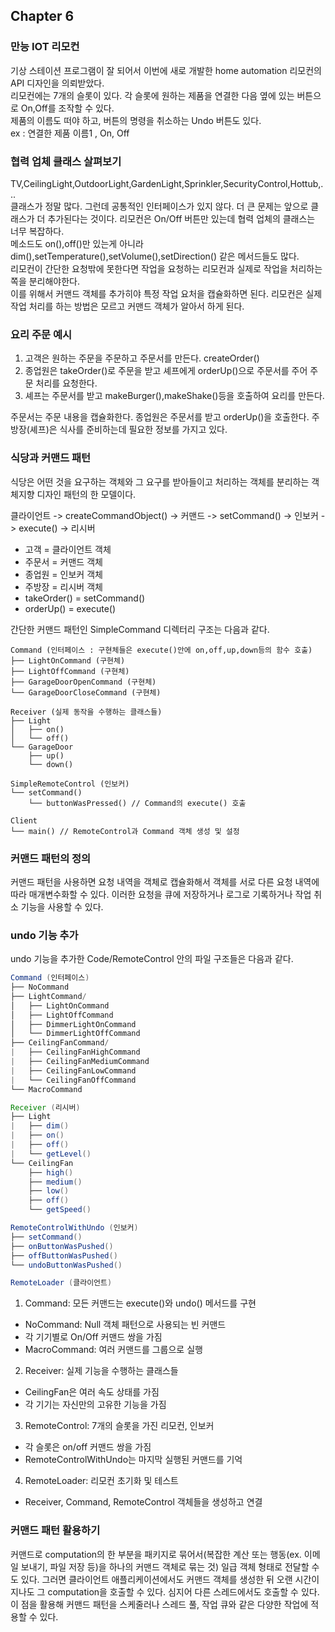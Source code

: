 ## Chapter 6

### 만능 IOT 리모컨
기상 스테이션 프로그램이 잘 되어서 이번에 새로 개발한 home automation 리모컨의 API 디자인을 의뢰받았다.    
리모컨에는 7개의 슬롯이 있다. 각 슬롯에 원하는 제품을 연결한 다음 옆에 있는 버튼으로 On,Off를 조작할 수 있다.    
제품의 이름도 떠야 하고, 버튼의 명령을 취소하는 Undo 버튼도 있다.    
ex : 연결한 제품 이름1 , On, Off

### 협력 업체 클래스 살펴보기
TV,CeilingLight,OutdoorLight,GardenLight,Sprinkler,SecurityControl,Hottub,...<br>
클래스가 정말 많다. 그런데 공통적인 인터페이스가 있지 않다. 더 큰 문제는 앞으로 클래스가 더 추가된다는 것이다. 리모컨은 On/Off 버튼만 있는데 협력 업체의 클래스는 너무 복잡하다.<br>
메소드도 on(),off()만 있는게 아니라 dim(),setTemperature(),setVolume(),setDirection() 같은 메서드들도 많다. <br>
리모컨이 간단한 요청밖에 못한다면 작업을 요청하는 리모컨과 실제로 작업을 처리하는 쪽을 분리해야한다. <br>
이를 위해서 커맨드 객체를 추가히야 특정 작업 요처을 캡슐화하면 된다. 리모컨은  실제 작업 처리를 하는 방법은 모르고 커맨드 객체가 알아서 하게 된다.

### 요리 주문 예시
1. 고객은 원하는 주문을 주문하고 주문서를 만든다. createOrder()
2. 종업원은 takeOrder()로 주문을 받고 셰프에게 orderUp()으로 주문서를 주어 주문 처리를 요청한다.
3. 셰프는 주문서를 받고 makeBurger(),makeShake()등을 호출하여 요리를 만든다.

주문서는 주문 내용을 캡슐화한다.
종업원은 주문서를 받고 orderUp()을 호출한다.
주방장(셰프)은 식사를 준비하는데 필요한 정보를 가지고 있다.

### 식당과 커맨드 패턴
식당은 어떤 것을 요구하는 객체와 그 요구를 받아들이고 처리하는 객체를 분리하는 객체지향 디자인 패턴의 한 모델이다.

클라이언트 -> createCommandObject() -> 커맨드 -> setCommand() -> 인보커 -> execute() -> 리시버
- 고객 = 클라이언트 객체
- 주문서 = 커맨드 객체
- 종업원 = 인보커 객체
- 주방장 = 리시버 객체
- takeOrder() = setCommand()
- orderUp() = execute()

간단한 커맨드 패턴인 SimpleCommand 디렉터리 구조는 다음과 같다.
```
Command (인터페이스 : 구현체들은 execute()안에 on,off,up,down등의 함수 호출)
├── LightOnCommand (구현체)
├── LightOffCommand (구현체)
├── GarageDoorOpenCommand (구현체)
└── GarageDoorCloseCommand (구현체)

Receiver (실제 동작을 수행하는 클래스들)
├── Light
│   ├── on()
│   └── off()
└── GarageDoor
    ├── up()
    └── down()

SimpleRemoteControl (인보커)
└── setCommand()
    └── buttonWasPressed() // Command의 execute() 호출

Client
└── main() // RemoteControl과 Command 객체 생성 및 설정
```

### 커맨드 패턴의 정의
커맨드 패턴을 사용하면 요청 내역을 객체로 캡슐화해서 객체를 서로 다른 요청 내역에 따라 매개변수화할 수 있다. 이러한 요청을 큐에 저장하거나 로그로 기록하거나 작업 취소 기능을 사용할 수 있다.

### undo 기능 추가
undo 기능을 추가한 Code/RemoteControl 안의 파일 구조들은 다음과 같다.<br>
```java
Command (인터페이스)
├── NoCommand
├── LightCommand/
│   ├── LightOnCommand
│   ├── LightOffCommand
│   ├── DimmerLightOnCommand
│   └── DimmerLightOffCommand
├── CeilingFanCommand/
|   ├── CeilingFanHighCommand
|   ├── CeilingFanMediumCommand
|   ├── CeilingFanLowCommand
|   └── CeilingFanOffCommand
└── MacroCommand

Receiver (리시버)
├── Light
|   ├── dim()
|   ├── on()
|   ├── off()
|   └── getLevel()
└── CeilingFan
    ├── high()
    ├── medium()
    ├── low()
    ├── off()
    └── getSpeed()

RemoteControlWithUndo (인보커)
├── setCommand()
├── onButtonWasPushed()
├── offButtonWasPushed()
└── undoButtonWasPushed()

RemoteLoader (클라이언트)
```

1. Command: 모든 커맨드는 execute()와 undo() 메서드를 구현
- NoCommand: Null 객체 패턴으로 사용되는 빈 커맨드
- 각 기기별로 On/Off 커맨드 쌍을 가짐
- MacroCommand: 여러 커맨드를 그룹으로 실행

2. Receiver: 실제 기능을 수행하는 클래스들
- CeilingFan은 여러 속도 상태를 가짐
- 각 기기는 자신만의 고유한 기능을 가짐

3. RemoteControl: 7개의 슬롯을 가진 리모컨, 인보커
- 각 슬롯은 on/off 커맨드 쌍을 가짐
- RemoteControlWithUndo는 마지막 실행된 커맨드를 기억

4. RemoteLoader: 리모컨 초기화 및 테스트
- Receiver, Command, RemoteControl 객체들을 생성하고 연결

### 커맨드 패턴 활용하기
커맨드로 computation의 한 부분을 패키지로 묶어서(복잡한 계산 또는 행동(ex. 이메일 보내기, 파일 저장 등)을 하나의 커맨드 객체로 묶는 것) 일급 객체 형태로 전달할 수도 있다. 그러면 클라이언트 애플리케이션에서도 커맨드 객체를 생성한 뒤 오랜 시간이 지나도 그 computation을 호출할 수 있다. 심지어 다른 스레드에서도 호출할 수 있다. 이 점을 활용해 커맨드 패턴을 스케줄러나 스레드 풀, 작업 큐와 같은 다양한 작업에 적용할 수 있다.